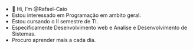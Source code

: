 - 👋 Hi, I’m @Rafael-Caio
- Estou interessado em Programação em ambito geral.
-  Estou cursando o II semestre de TI.
-  Especificamente Desenvolvimento web e Analise e Desenvolvimento de Sistemas.
- Procuro aprender  mais a cada dia.
<!---
Rafael-Caio/Rafael-Caio is a ✨ special ✨ repository because its `README.md` (this file) appears on your GitHub profile.
You can click the Preview link to take a look at your changes.
--->
